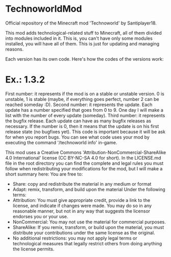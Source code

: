 # TechnoworldMod
Official repository of the Minecraft mod 'Technoworld' by Santiplayer18.

This mod adds technological-related stuff to Minecraft, all of them divided into modules included in it. This is, you can't have only some modules installed, you will have all of them. This is just for updating and managing reasons.

Each version has its own code. Here's how the codes of the versions work:
# Ex.: 1.3.2
First number: it represents if the mod is on a stable or unstable version. 0 is unstable, 1 is stable (maybe, if everything goes perfect, number 2 can be reached someday :D).
Second number: it represents the update. Each update has a number specified that goes from 0 to 9. One day I will make a list with the number of every update (someday).
Third number: it represents the bugfix release. Each update can have as many bugfix releases as necessary. If the number is 0, then it means that the update is on his first release state (no bugfixes yet).
This code is important because it will be ask for when you report bugs. You can see what code uses your mod by executing the command '/technoworld info' in-game.

This mod uses a Creative Commons 'Attribution-NonCommercial-ShareAlike 4.0 International' license (CC BY-NC-SA 4.0 for short). In the LICENSE.md file in the root directory you can find the complete and legal rules you must follow when redistributing your modifications for the mod, but I will make a short summary here:
You are free to:
  - Share: copy and redistribute the material in any medium or format
  - Adapt: remix, transform, and build upon the material
Under the following terms:
  - Attribution: You must give appropriate credit, provide a link to the license, and indicate if changes were made. You may do so in     any reasonable manner, but not in any way that suggests the licensor endorses you or your use.
  - NonCommercial: You may not use the material for commercial purposes.
  - ShareAlike: If you remix, transform, or build upon the material, you must distribute your contributions under the same license as     the original.
  - No additional restrictions: you may not apply legal terms or technological measures that legally restrict others from doing anything   the license permits.
